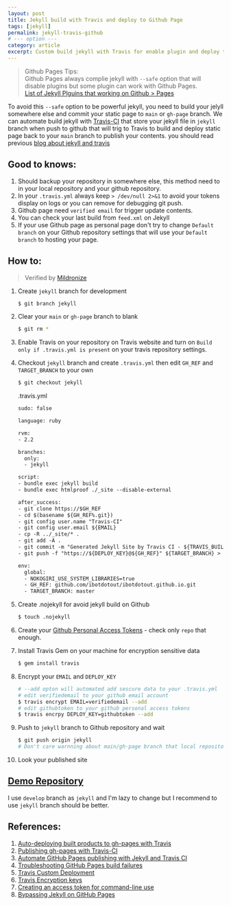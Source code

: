 ```yaml
---
layout: post
title: Jekyll build with Travis and deploy to Github Page
tags: [jekyll]
permalink: jekyll-travis-github
# --- option ---
category: article
excerpt: Custom build jekyll with Travis for enable plugin and deploy to Github Page
---
```


> Github Pages Tips:  
> Github Pages always complie jekyll with `--safe` option that will  
> disable plugins but some plugin can work with Github Pages.  
> [List of Jekyll Plguins that working on Github > Pages](https://help.github.com/articles/using-jekyll-plugins-with-github-pages/)  

To avoid this `--safe` option to be powerful jekyll, you need to build your jelyll somewhere else and commit your static page to `main` or `gh-page` branch.
We can automate build jekyll with [Travis-CI](https://travis-ci.org)
that store your jekyll file in `jekyll` branch when push to github that
will trig to Travis to build and deploy static page back to your `main`
branch to publish your contents. you should read previous [blog about
jekyll and travis]({{url}}/jekyll-with-ci/)

<!-- more -->

## Good to knows:
1. Should backup your repository in somewhere else, this method need to
   in your local repository and your github repository.
1. In your `.travis.yml` always keep `> /dev/null 2>&1` to avoid your tokens display on logs or you can remove for debugging git push.
2. Github page need `verified email` for trigger update contents.
3. You can check your last build from `feed.xml` on Jekyll
4. If your use Github page as personal page don't try to change `Default
   branch` on your Github repository settings that will use your
   `Default branch` to hosting your page.


## How to:
> Verified by [Mildronize](http://dev.mildronize.com)  

1. Create `jekyll` branch for development

    ```sh
    $ git branch jekyll
    ```

2. Clear your `main` or `gh-page` branch to blank

    ```sh
    $ git rm *
    ```

3. Enable Travis on your repository on Travis website and turn on `Build
   only if .travis.yml is present` on your travis repository settings.
4. Checkout `jekyll` branch and create `.travis.yml` then edit `GH_REF`
   and `TARGET_BRANCH` to your own

    ```sh
    $ git checkout jekyll
    ```

    .travis.yml

    ```xml
    sudo: false

    language: ruby

    rvm:
    - 2.2

    branches:
      only:
      - jekyll

    script:
    - bundle exec jekyll build
    - bundle exec htmlproof ./_site --disable-external

    after_success:
    - git clone https://$GH_REF
    - cd $(basename ${GH_REF%.git})
    - git config user.name "Travis-CI"
    - git config user.email ${EMAIL}
    - cp -R ../_site/* .
    - git add -A .
    - git commit -m "Generated Jekyll Site by Travis CI - ${TRAVIS_BUILD_NUMBER}"
    - git push -f "https://${DEPLOY_KEY}@${GH_REF}" ${TARGET_BRANCH} > /dev/null 2>&1

    env:
      global:
      - NOKOGIRI_USE_SYSTEM_LIBRARIES=true
      - GH_REF: github.com/ibotdotout/ibotdotout.github.io.git
      - TARGET_BRANCH: master
    ```

3. Create .nojekyll for avoid jekyll build on Github

    ```sh
    $ touch .nojekyll
    ```

5. Create your [Github Personal Access Tokens](https://help.github.com/articles/creating-an-access-token-for-command-line-use/) - check only `repo` that enough.
5. Install Travis Gem on your machine for encryption sensitive data

    ```sh
    $ gem install travis
    ```

6. Encrypt your `EMAIL` and `DEPLOY_KEY`

    ```sh
    # --add opton will automated add sescure data to your .travis.yml
    # edit verifiedemail to your github email account
    $ travis encrypt EMAIL=verifiedemail --add
    # edit githubtoken to your github personal access tokens
    $ travis encrpy DEPLOY_KEY=githubtoken --add
    ```
7. Push to `jekyll` branch to Github repository and wait

    ```sh
    $ git push origin jekyll
    # Don't care warnning about main/gh-page branch that local repository out of date
    ```

8. Look your published site

## [Demo Repository](https://github.com/ibotdotout/ibotdotout.github.io)
I use `develop` branch as `jekyll` and I'm lazy to change but I recommend to use `jekyll` branch should be better.

## References:
1. [Auto-deploying built products to gh-pages with Travis](https://gist.github.com/domenic/ec8b0fc8ab45f39403dd)
2. [Publishing gh-pages with Travis-CI](https://medium.com/@nthgergo/publishing-gh-pages-with-travis-ci-53a8270e87db)
5. [Automate GitHub Pages publishing with Jekyll and Travis CI](http://eshepelyuk.github.io/2014/10/28/automate-github-pages-travisci.html)
6. [Troubleshooting GitHub Pages build failures](https://help.github.com/articles/troubleshooting-github-pages-build-failures/)
3. [Travis Custom Deployment](http://docs.travis-ci.com/user/deployment/custom/)
4. [Travis Encryption keys](http://docs.travis-ci.com/user/encryption-keys/)
7. [Creating an access token for command-line use](https://help.github.com/articles/creating-an-access-token-for-command-line-use/)
9. [Bypassing Jekyll on GitHub Pages](https://github.com/blog/572-bypassing-jekyll-on-github-pages)
